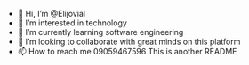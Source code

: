 - 👋 Hi, I’m @Elijovial
- 👀 I’m interested in technology 
- 🌱 I’m currently learning software engineering 
- 💞️ I’m looking to collaborate with great minds on this platform 
- 📫 How to reach me 09059467596
This is another README
<!---
Elijovial/Elijovial is a ✨ special ✨ repository because its `README.md` (this file) appears on your GitHub profile.
You can click the Preview link to take a look at your changes.
--->
